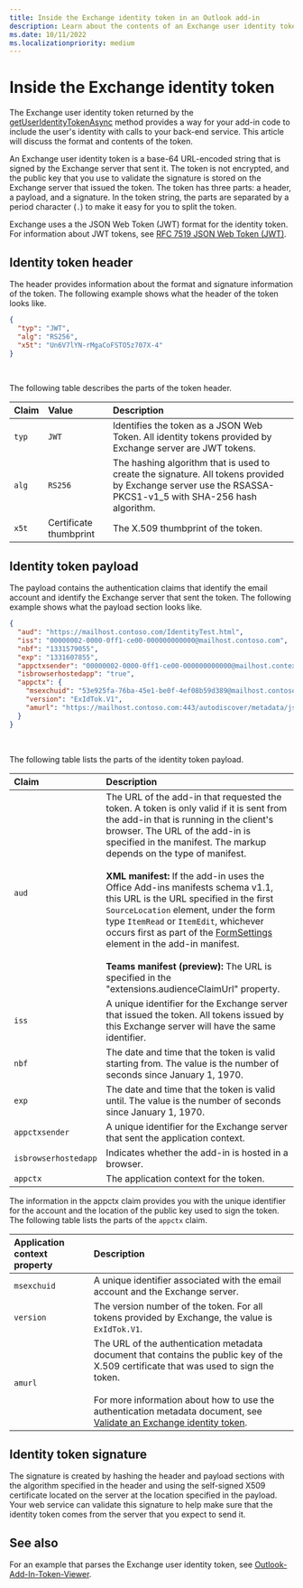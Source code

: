 ```yaml
---
title: Inside the Exchange identity token in an Outlook add-in
description: Learn about the contents of an Exchange user identity token generated from an Outlook add-in.
ms.date: 10/11/2022
ms.localizationpriority: medium
---
```


# Inside the Exchange identity token

The Exchange user identity token returned by the [getUserIdentityTokenAsync](/javascript/api/requirement-sets/outlook/preview-requirement-set/office.context.mailbox#methods) method provides a way for your add-in code to include the user's identity with calls to your back-end service. This article will discuss the format and contents of the token.

An Exchange user identity token is a base-64 URL-encoded string that is signed by the Exchange server that sent it. The token is not encrypted, and the public key that you use to validate the signature is stored on the Exchange server that issued the token. The token has three parts: a header, a payload, and a signature. In the token string, the parts are separated by a period character (`.`) to make it easy for you to split the token.

Exchange uses a the JSON Web Token (JWT) format for the identity token. For information about JWT tokens, see [RFC 7519 JSON Web Token (JWT)](https://www.rfc-editor.org/rfc/rfc7519.txt).

## Identity token header

The header provides information about the format and signature information of the token. The following example shows what the header of the token looks like.

```JSON
{
  "typ": "JWT",
  "alg": "RS256",
  "x5t": "Un6V7lYN-rMgaCoFSTO5z707X-4"
}
```

<br/>
 
The following table describes the parts of the token header.

| Claim | Value | Description |
|:-----|:-----|:-----|
| `typ` | `JWT` | Identifies the token as a JSON Web Token. All identity tokens provided by Exchange server are JWT tokens. |
| `alg` | `RS256` | The hashing algorithm that is used to create the signature. All tokens provided by Exchange server use the RSASSA-PKCS1-v1_5 with SHA-256 hash algorithm. |
| `x5t` | Certificate thumbprint | The X.509 thumbprint of the token. |

## Identity token payload

The payload contains the authentication claims that identify the email account and identify the Exchange server that sent the token. The following example shows what the payload section looks like.

```JSON
{ 
  "aud": "https://mailhost.contoso.com/IdentityTest.html", 
  "iss": "00000002-0000-0ff1-ce00-000000000000@mailhost.contoso.com", 
  "nbf": "1331579055", 
  "exp": "1331607855", 
  "appctxsender": "00000002-0000-0ff1-ce00-000000000000@mailhost.context.com",
  "isbrowserhostedapp": "true",
  "appctx": { 
    "msexchuid": "53e925fa-76ba-45e1-be0f-4ef08b59d389@mailhost.contoso.com",
    "version": "ExIdTok.V1",
    "amurl": "https://mailhost.contoso.com:443/autodiscover/metadata/json/1"
  } 
}
```

<br/>
 
The following table lists the parts of the identity token payload.

| Claim | Description |
|:-----|:-----|
| `aud` | The URL of the add-in that requested the token. A token is only valid if it is sent from the add-in that is running in the client's browser. The URL of the add-in is specified in the manifest. The markup depends on the type of manifest.</br></br>**XML manifest:** If the add-in uses the Office Add-ins manifests schema v1.1, this URL is the URL specified in the first `SourceLocation` element, under the form type `ItemRead` or `ItemEdit`, whichever occurs first as part of the [FormSettings](/javascript/api/manifest/formsettings) element in the add-in manifest.</br></br>**Teams manifest (preview):** The URL is specified in the "extensions.audienceClaimUrl" property. |
| `iss` | A unique identifier for the Exchange server that issued the token. All tokens issued by this Exchange server will have the same identifier. |
| `nbf` | The date and time that the token is valid starting from. The value is the number of seconds since January 1, 1970. |
| `exp` | The date and time that the token is valid until. The value is the number of seconds since January 1, 1970. |
| `appctxsender` | A unique identifier for the Exchange server that sent the application context. |
| `isbrowserhostedapp` | Indicates whether the add-in is hosted in a browser. |
| `appctx` | The application context for the token. |

The information in the appctx claim provides you with the unique identifier for the account and the location of the public key used to sign the token. The following table lists the parts of the `appctx` claim.

| Application context property | Description |
|:-----|:-----|
| `msexchuid` | A unique identifier associated with the email account and the Exchange server. |
| `version` | The version number of the token. For all tokens provided by Exchange, the value is `ExIdTok.V1`. |
| `amurl` | The URL of the authentication metadata document that contains the public key of the X.509 certificate that was used to sign the token.<br/><br/>For more information about how to use the authentication metadata document, see [Validate an Exchange identity token](validate-an-identity-token.md). |

## Identity token signature

The signature is created by hashing the header and payload sections with the algorithm specified in the header and using the self-signed X509 certificate located on the server at the location specified in the payload. Your web service can validate this signature to help make sure that the identity token comes from the server that you expect to send it.

## See also

For an example that parses the Exchange user identity token, see [Outlook-Add-In-Token-Viewer](https://github.com/OfficeDev/Outlook-Add-In-Token-Viewer).
